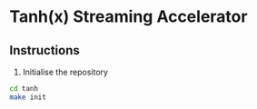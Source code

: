 # Tanh(x) Streaming Accelerator

## Instructions

1. Initialise the repository

```bash
cd tanh
make init
```